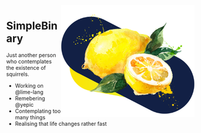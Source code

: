 <img src="lemon-1.png" align="right" height="300px">
<h1>SimpleBinary</h1>
<p>Just another person who contemplates the existence of squirrels.</p>
<ul align="left">
<li>Working on @lime-lang</li>
<li>Remebering @yepic</li>
<li>Contemplating too many things</li>
<li>Realising that life changes rather fast</li>
</ul>
